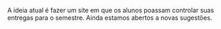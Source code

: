 A ideia atual é fazer um site em que os alunos poassam controlar suas entregas para o semestre. Ainda estamos abertos a novas sugestões.
